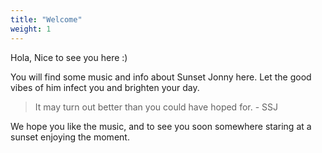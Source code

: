 ```yaml
---
title: "Welcome"
weight: 1
---
```


Hola, Nice to see you here :) 

You will find some music and info about Sunset Jonny here. Let the good vibes of him infect you and brighten your day.

> It may turn out better than you could have hoped for. - SSJ

We hope you like the music, and to see you soon somewhere staring at a sunset enjoying the moment.
